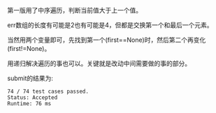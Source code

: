 第一版用了中序遍历，判断当前值大于上一个值。

err数组的长度有可能是2也有可能是4，但都是交换第一个和最后一个元素。

当然用两个变量即可，先找到第一个(first==None)时，然后第二个再变化(first!=None)。

用递归解决遍历的事也可以。关键就是改动中间需要做的事的部分。

submit的结果为:
```
74 / 74 test cases passed.
Status: Accepted
Runtime: 76 ms
```

